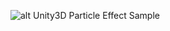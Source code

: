 ![alt Unity3D Particle Effect Sample](https://user-images.githubusercontent.com/25295833/48821008-7e45d200-ed7d-11e8-9df7-2e5b59fa1848.gif)
